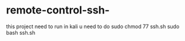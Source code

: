 # remote-control-ssh-
this project need to run in kali   u need to do sudo chmod 77 ssh.sh  sudo bash ssh.sh 
